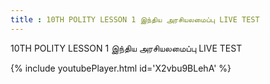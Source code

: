 ```yaml
---
title : 10TH POLITY LESSON 1 இந்திய அரசியலமைப்பு LIVE TEST
---
```


10TH POLITY LESSON 1 இந்திய அரசியலமைப்பு LIVE TEST



{% include youtubePlayer.html id='X2vbu9BLehA' %}
